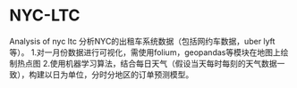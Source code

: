 # NYC-LTC
Analysis of nyc ltc
分析NYC的出租车系统数据（包括网约车数据，uber lyft等）。
1.对一月份数据进行可视化，需使用folium，geopandas等模块在地图上绘制热点图
2.使用机器学习算法，结合每日天气（假设当天每时每刻的天气数据一致），构建以日为单位，分时分地区的订单预测模型。
